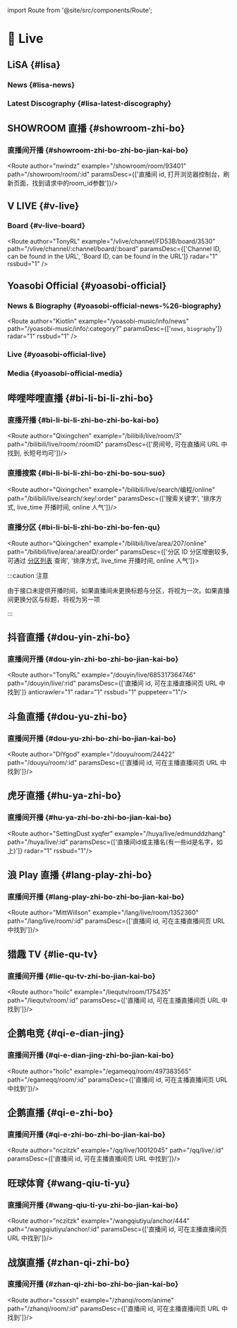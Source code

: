 import Route from '@site/src/components/Route';

# 🎥 Live

## LiSA {#lisa}

### News {#lisa-news}

<Route author="Kiotlin" example="/lxixsxa/info" path="/lxixsxa/info" radar="1" rssbud="1" />

### Latest Discography {#lisa-latest-discography}

<Route author="Kiotlin" example="/lxixsxa/disco" path="/lxixsxa/disco" radar="1" rssbud="1" />

## SHOWROOM 直播 {#showroom-zhi-bo}

### 直播间开播 {#showroom-zhi-bo-zhi-bo-jian-kai-bo}

<Route author="nwindz" example="/showroom/room/93401" path="/showroom/room/:id" paramsDesc={['直播间 id, 打开浏览器控制台，刷新页面，找到请求中的room_id参数']}/>

## V LIVE {#v-live}

### Board {#v-live-board}

<Route author="TonyRL" example="/vlive/channel/FD53B/board/3530" path="/vlive/channel/:channel/board/:board" paramsDesc={['Channel ID, can be found in the URL', 'Board ID, can be found in the URL']} radar="1" rssbud="1" />

## Yoasobi Official {#yoasobi-official}

### News & Biography {#yoasobi-official-news-%26-biography}

<Route author="Kiotlin" example="/yoasobi-music/info/news" path="/yoasobi-music/info/:category?" paramsDesc={['`news`, `biography`']} radar="1" rssbud="1" />

### Live {#yoasobi-official-live}

<Route author="Kiotlin" example="/yoasobi-music/live" path="/yoasobi-music/live" radar="1" rssbud="1" />

### Media {#yoasobi-official-media}

<Route author="Kiotlin" example="/yoasobi-music/media" path="/yoasobi-music/media" radar="1" rssbud="1" />

## 哔哩哔哩直播 {#bi-li-bi-li-zhi-bo}

### 直播开播 {#bi-li-bi-li-zhi-bo-zhi-bo-kai-bo}

<Route author="Qixingchen" example="/bilibili/live/room/3" path="/bilibili/live/room/:roomID" paramsDesc={['房间号, 可在直播间 URL 中找到, 长短号均可']}/>

### 直播搜索 {#bi-li-bi-li-zhi-bo-zhi-bo-sou-suo}

<Route author="Qixingchen" example="/bilibili/live/search/编程/online" path="/bilibili/live/search/:key/:order" paramsDesc={['搜索关键字', '排序方式, live_time 开播时间, online 人气']}/>

### 直播分区 {#bi-li-bi-li-zhi-bo-zhi-bo-fen-qu}

<Route author="Qixingchen" example="/bilibili/live/area/207/online" path="/bilibili/live/area/:areaID/:order" paramsDesc={['分区 ID 分区增删较多, 可通过 [分区列表](https://api.live.bilibili.com/room/v1/Area/getList) 查询', '排序方式, live_time 开播时间, online 人气']}>

:::caution 注意

由于接口未提供开播时间，如果直播间未更换标题与分区，将视为一次。如果直播间更换分区与标题，将视为另一项

:::

</Route>

## 抖音直播 {#dou-yin-zhi-bo}

### 直播间开播 {#dou-yin-zhi-bo-zhi-bo-jian-kai-bo}

<Route author="TonyRL" example="/douyin/live/685317364746" path="/douyin/live/:rid" paramsDesc={['直播间 id, 可在主播直播间页 URL 中找到']} anticrawler="1" radar="1" rssbud="1" puppeteer="1"/>

## 斗鱼直播 {#dou-yu-zhi-bo}

### 直播间开播 {#dou-yu-zhi-bo-zhi-bo-jian-kai-bo}

<Route author="DIYgod" example="/douyu/room/24422" path="/douyu/room/:id" paramsDesc={['直播间 id, 可在主播直播间页 URL 中找到']}/>

## 虎牙直播 {#hu-ya-zhi-bo}

### 直播间开播 {#hu-ya-zhi-bo-zhi-bo-jian-kai-bo}

<Route author="SettingDust xyqfer" example="/huya/live/edmunddzhang" path="/huya/live/:id" paramsDesc={['直播间id或主播名(有一些id是名字，如上)']} radar="1" rssbud="1"/>

## 浪 Play 直播 {#lang-play-zhi-bo}

### 直播间开播 {#lang-play-zhi-bo-zhi-bo-jian-kai-bo}

<Route author="MittWillson" example="/lang/live/room/1352360" path="/lang/live/room/:id" paramsDesc={['直播间 id, 可在主播直播间页 URL 中找到']}/>

## 猎趣 TV {#lie-qu-tv}

### 直播间开播 {#lie-qu-tv-zhi-bo-jian-kai-bo}

<Route author="hoilc" example="/liequtv/room/175435" path="/liequtv/room/:id" paramsDesc={['直播间 id, 可在主播直播间页 URL 中找到']}/>

## 企鹅电竞 {#qi-e-dian-jing}

### 直播间开播 {#qi-e-dian-jing-zhi-bo-jian-kai-bo}

<Route author="hoilc" example="/egameqq/room/497383565" path="/egameqq/room/:id" paramsDesc={['直播间 id, 可在主播直播间页 URL 中找到']}/>

## 企鹅直播 {#qi-e-zhi-bo}

### 直播间开播 {#qi-e-zhi-bo-zhi-bo-jian-kai-bo}

<Route author="nczitzk" example="/qq/live/10012045" path="/qq/live/:id" paramsDesc={['直播间 id, 可在主播直播间页 URL 中找到']}/>

## 旺球体育 {#wang-qiu-ti-yu}

### 直播间开播 {#wang-qiu-ti-yu-zhi-bo-jian-kai-bo}

<Route author="nczitzk" example="/wangqiutiyu/anchor/444" path="/wangqiutiyu/anchor/:id" paramsDesc={['直播间 id, 可在主播直播间页 URL 中找到']}/>

## 战旗直播 {#zhan-qi-zhi-bo}

### 直播间开播 {#zhan-qi-zhi-bo-zhi-bo-jian-kai-bo}

<Route author="cssxsh" example="/zhanqi/room/anime" path="/zhanqi/room/:id" paramsDesc={['直播间 id, 可在主播直播间页 URL 中找到']}/>

